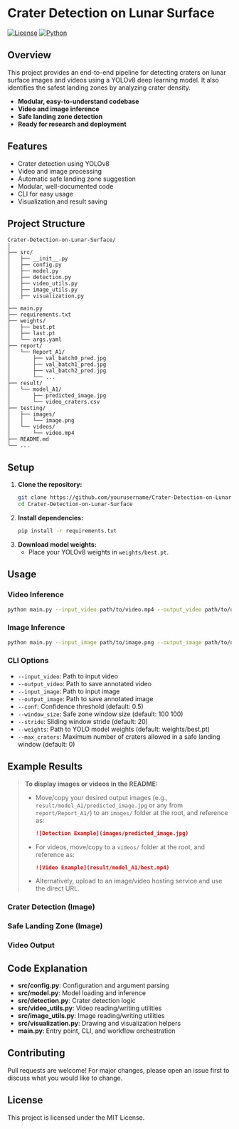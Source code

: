 # Crater Detection on Lunar Surface

[![License](https://img.shields.io/badge/license-MIT-blue.svg)](LICENSE)
[![Python](https://img.shields.io/badge/python-3.8%2B-blue.svg)](https://www.python.org/)

## Overview

This project provides an end-to-end pipeline for detecting craters on lunar surface images and videos using a YOLOv8 deep learning model. It also identifies the safest landing zones by analyzing crater density.

- **Modular, easy-to-understand codebase**
- **Video and image inference**
- **Safe landing zone detection**
- **Ready for research and deployment**

## Features
- Crater detection using YOLOv8
- Video and image processing
- Automatic safe landing zone suggestion
- Modular, well-documented code
- CLI for easy usage
- Visualization and result saving

## Project Structure
```
Crater-Detection-on-Lunar-Surface/
│
├── src/
│   ├── __init__.py
│   ├── config.py
│   ├── model.py
│   ├── detection.py
│   ├── video_utils.py
│   ├── image_utils.py
│   ├── visualization.py
│
├── main.py
├── requirements.txt
├── weights/
│   ├── best.pt
│   ├── last.pt
│   └── args.yaml
├── report/
│   └── Report_A1/
│       ├── val_batch0_pred.jpg
│       ├── val_batch1_pred.jpg
│       ├── val_batch2_pred.jpg
│       └── ...
├── result/
│   └── model_A1/
│       ├── predicted_image.jpg
│       └── video_craters.csv
├── testing/
│   ├── images/
│   │   └── image.png
│   └── videos/
│       └── video.mp4
├── README.md
└── ...
```

## Setup

1. **Clone the repository:**
   ```bash
   git clone https://github.com/yourusername/Crater-Detection-on-Lunar-Surface.git
   cd Crater-Detection-on-Lunar-Surface
   ```
2. **Install dependencies:**
   ```bash
   pip install -r requirements.txt
   ```
3. **Download model weights:**
   - Place your YOLOv8 weights in `weights/best.pt`.

## Usage

### Video Inference
```bash
python main.py --input_video path/to/video.mp4 --output_video path/to/output.mp4
```

### Image Inference
```bash
python main.py --input_image path/to/image.png --output_image path/to/output.jpg
```

### CLI Options
- `--input_video`: Path to input video
- `--output_video`: Path to save annotated video
- `--input_image`: Path to input image
- `--output_image`: Path to save annotated image
- `--conf`: Confidence threshold (default: 0.5)
- `--window_size`: Safe zone window size (default: 100 100)
- `--stride`: Sliding window stride (default: 20)
- `--weights`: Path to YOLO model weights (default: weights/best.pt)
- `--max_craters`: Maximum number of craters allowed in a safe landing window (default: 0)

## Example Results

> **To display images or videos in the README:**
> - Move/copy your desired output images (e.g., `result/model_A1/predicted_image.jpg` or any from `report/Report_A1/`) to an `images/` folder at the root, and reference as:
>   ```markdown
>   ![Detection Example](images/predicted_image.jpg)
>   ```
> - For videos, move/copy to a `videos/` folder at the root, and reference as:
>   ```markdown
>   ![Video Example](result/model_A1/best.mp4)
>   ```
> - Alternatively, upload to an image/video hosting service and use the direct URL.

### Crater Detection (Image)
<!-- Example: -->
<!-- ![Detection Example](images/predicted_image.jpg) -->

### Safe Landing Zone (Image)
<!-- Example: -->
<!-- ![Landing Zone Example](images/val_batch0_pred.jpg) -->

### Video Output
<!-- Example: -->
<!-- ![Video Example](videos/video.mp4) -->

## Code Explanation
- **src/config.py**: Configuration and argument parsing
- **src/model.py**: Model loading and inference
- **src/detection.py**: Crater detection logic
- **src/video_utils.py**: Video reading/writing utilities
- **src/image_utils.py**: Image reading/writing utilities
- **src/visualization.py**: Drawing and visualization helpers
- **main.py**: Entry point, CLI, and workflow orchestration

## Contributing
Pull requests are welcome! For major changes, please open an issue first to discuss what you would like to change.

## License
This project is licensed under the MIT License. 